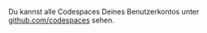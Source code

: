 Du kannst alle Codespaces Deines Benutzerkontos unter [github.com/codespaces](https://github.com/codespaces) sehen.